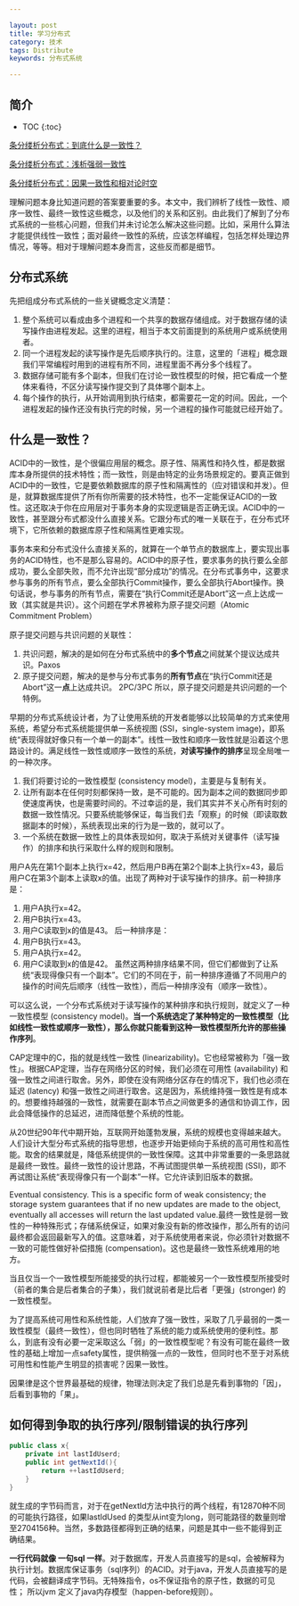 ```yaml
---

layout: post
title: 学习分布式
category: 技术
tags: Distribute
keywords: 分布式系统

---
```


## 简介

* TOC
{:toc}

[条分缕析分布式：到底什么是一致性？](https://mp.weixin.qq.com/s/qnvl_msvw0XL7hFezo2F4w)

[条分缕析分布式：浅析强弱一致性](https://mp.weixin.qq.com/s/3odLhBtebF4cm58hl-87JA)

[条分缕析分布式：因果一致性和相对论时空](https://mp.weixin.qq.com/s/wkXsRufVsbKqTwjzTgNqYQ)

理解问题本身比知道问题的答案要重要的多。本文中，我们辨析了线性一致性、顺序一致性、最终一致性这些概念，以及他们的关系和区别。由此我们了解到了分布式系统的一些核心问题，但我们并未讨论怎么解决这些问题。比如，采用什么算法才能提供线性一致性；面对最终一致性的系统，应该怎样编程，包括怎样处理边界情况，等等。相对于理解问题本身而言，这些反而都是细节。

## 分布式系统

先把组成分布式系统的一些关键概念定义清楚：
1. 整个系统可以看成由多个进程和一个共享的数据存储组成。对于数据存储的读写操作由进程发起。这里的进程，相当于本文前面提到的系统用户或系统使用者。
2. 同一个进程发起的读写操作是先后顺序执行的。注意，这里的「进程」概念跟我们平常编程时用到的进程有所不同，进程里面不再分多个线程了。
3. 数据存储可能有多个副本，但我们在讨论一致性模型的时候，把它看成一个整体来看待，不区分读写操作提交到了具体哪个副本上。
4. 每个操作的执行，从开始调用到执行结束，都需要花一定的时间。因此，一个进程发起的操作还没有执行完的时候，另一个进程的操作可能就已经开始了。

## 什么是一致性？

ACID中的一致性，是个很偏应用层的概念。原子性、隔离性和持久性，都是数据库本身所提供的技术特性；而一致性，则是由特定的业务场景规定的。要真正做到ACID中的一致性，它是要依赖数据库的原子性和隔离性的（应对错误和并发）。但是，就算数据库提供了所有你所需要的技术特性，也不一定能保证ACID的一致性。这还取决于你在应用层对于事务本身的实现逻辑是否正确无误。ACID中的一致性，甚至跟分布式都没什么直接关系。它跟分布式的唯一关联在于，在分布式环境下，它所依赖的数据库原子性和隔离性更难实现。

事务本来和分布式没什么直接关系的，就算在一个单节点的数据库上，要实现出事务的ACID特性，也不是那么容易的。ACID中的原子性，要求事务的执行要么全部成功，要么全部失败，而不允许出现“部分成功”的情况。在分布式事务中，这要求参与事务的所有节点，要么全部执行Commit操作，要么全部执行Abort操作。换句话说，参与事务的所有节点，需要在“执行Commit还是Abort”这一点上达成一致（其实就是共识）。这个问题在学术界被称为原子提交问题（Atomic Commitment Problem）

原子提交问题与共识问题的关联性：
1. 共识问题，解决的是如何在分布式系统中的**多个节点**之间就某个提议达成共识。Paxos
2. 原子提交问题，解决的是参与分布式事务的**所有节点**在“执行Commit还是Abort”这一**点**上达成共识。 2PC/3PC
所以，原子提交问题是共识问题的一个特例。

早期的分布式系统设计者，为了让使用系统的开发者能够以比较简单的方式来使用系统，希望分布式系统能提供单一系统视图 (SSI，single-system image)，即系统“表现得就好像只有一个单一的副本”。线性一致性和顺序一致性就是沿着这个思路设计的。满足线性一致性或顺序一致性的系统，**对读写操作的排序**呈现全局唯一的一种次序。

1. 我们将要讨论的一致性模型 (consistency model)，主要是与复制有关。
2. 让所有副本在任何时刻都保持一致，是不可能的。因为副本之间的数据同步即使速度再快，也是需要时间的。不过幸运的是，我们其实并不关心所有时刻的数据一致性情况。只要系统能够保证，每当我们去「观察」的时候（即读取数据副本的时候），系统表现出来的行为是一致的，就可以了。
3. 一个系统在数据一致性上的具体表现如何，取决于系统对关键事件（读写操作）的排序和执行采取什么样的规则和限制。


用户A先在第1个副本上执行x=42，然后用户B再在第2个副本上执行x=43，最后用户C在第3个副本上读取x的值。出现了两种对于读写操作的排序。前一种排序是：
1. 用户A执行x=42。
2. 用户B执行x=43。
3. 用户C读取到x的值是43。
后一种排序是：
1. 用户B执行x=43。
2. 用户A执行x=42。
3. 用户C读取到x的值是42。
虽然这两种排序结果不同，但它们都做到了让系统“表现得像只有一个副本”。它们的不同在于，前一种排序遵循了不同用户的操作的时间先后顺序（线性一致性），而后一种排序没有（顺序一致性）。

可以这么说，一个分布式系统对于读写操作的某种排序和执行规则，就定义了一种一致性模型 (consistency model)。**当一个系统选定了某种特定的一致性模型（比如线性一致性或顺序一致性），那么你就只能看到这种一致性模型所允许的那些操作序列**。

CAP定理中的C，指的就是线性一致性 (linearizability)。它也经常被称为「强一致性」。根据CAP定理，当存在网络分区的时候，我们必须在可用性 (availability) 和强一致性之间进行取舍。另外，即使在没有网络分区存在的情况下，我们也必须在延迟 (latency) 和强一致性之间进行取舍。这是因为，系统维持强一致性是有成本的。想要维持越强的一致性，就需要在副本节点之间做更多的通信和协调工作，因此会降低操作的总延迟，进而降低整个系统的性能。

从20世纪90年代中期开始，互联网开始蓬勃发展，系统的规模也变得越来越大。人们设计大型分布式系统的指导思想，也逐步开始更倾向于系统的高可用性和高性能。取舍的结果就是，降低系统提供的一致性保障。这其中非常重要的一条思路就是最终一致性。最终一致性的设计思路，不再试图提供单一系统视图 (SSI)，即不再试图让系统“表现得像只有一个副本”一样。它允许读到旧版本的数据。


Eventual consistency. This is a specific form of weak consistency; the storage system guarantees that if no new updates are made to the object, eventually all accesses will return the last updated value.最终一致性是弱一致性的一种特殊形式；存储系统保证，如果对象没有新的修改操作，那么所有的访问最终都会返回最新写入的值。这意味着，对于系统使用者来说，你必须针对数据不一致的可能性做好补偿措施 (compensation)。这也是最终一致性系统难用的地方。

当且仅当一个一致性模型所能接受的执行过程，都能被另一个一致性模型所接受时（前者的集合是后者集合的子集），我们就说前者是比后者「更强」(stronger) 的一致性模型。


为了提高系统可用性和系统性能，人们放弃了强一致性，采取了几乎最弱的一类一致性模型（最终一致性），但也同时牺牲了系统的能力或系统使用的便利性。那么，到底有没有必要一定采取这么「弱」的一致性模型呢？有没有可能在最终一致性的基础上增加一点safety属性，提供稍强一点的一致性，但同时也不至于对系统可用性和性能产生明显的损害呢？因果一致性。

因果律是这个世界最基础的规律，物理法则决定了我们总是先看到事物的「因」，后看到事物的「果」。

## 如何得到争取的执行序列/限制错误的执行序列

```java
public class x{
    private int lastIdUserd;
    public int getNextId(){
        return ++lastIdUserd;
    }
}
```
就生成的字节码而言，对于在getNextId方法中执行的两个线程，有12870种不同的可能执行路径，如果lastIdUsed 的类型从int变为long，则可能路径的数量则增至2704156种。当然，多数路径都得到正确的结果，问题是其中一些不能得到正确结果。

**一行代码就像 一句sql 一样**。对于数据库，开发人员直接写的是sql，会被解释为执行计划。数据库保证事务（sql序列）的ACID。对于java，开发人员直接写的是代码，会被翻译成字节码。无特殊指令，os不保证指令的原子性，数据的可见性； 所以jvm 定义了java内存模型（happen-before规则）。